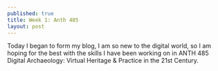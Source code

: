 ```yaml
---
published: true
title: Week 1: Anth 485
layout: post
---
```

Today I began to form my blog, I am so new to the digital world, so I am hoping for the best with the skills I have been working on in ANTH 485 Digital Archaeology: Virtual Heritage & Practice in the 21st Century. 